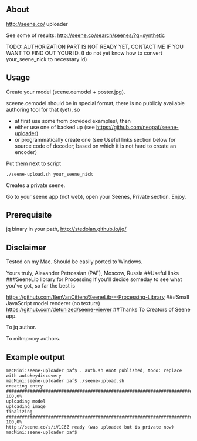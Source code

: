 ## About
http://seene.co/ uploader 

See some of results: http://seene.co/search/seenes/?q=synthetic

TODO: AUTHORIZATION PART IS NOT READY YET, CONTACT ME IF YOU WANT TO FIND OUT YOUR ID.
(I do not yet know how to convert your_seene_nick to necessary id)

## Usage
Create your model (scene.oemodel + poster.jpg). 

sceene.oemodel should be in special format, there is no publicly available authoring tool for that (yet), so
* at first use some from provided examples/, then
* either use one of backed up (see https://github.com/neopaf/seene-uploader)
* or programmatically create one (see Useful links section below for source code of decoder; based on which it is not hard to create an encoder)

Put them next to script

`./seene-upload.sh your_seene_nick`

Creates a private seene.

Go to your seene app (not web), open your Seenes, Private section. Enjoy.
## Prerequisite
jq binary in your path, http://stedolan.github.io/jq/
## Disclaimer
Tested on my Mac.
Should be easily ported to Windows.

Yours truly,
Alexander Petrossian (PAF), Moscow, Russia
##Useful links
###SeeneLib library for Processing
If you'll decide someday to see what you've got, so far the best is

https://github.com/BenVanCitters/SeeneLib---Processing-Library
###Small JavaScript model renderer (no texture)
https://github.com/detunized/seene-viewer
##Thanks
To Creators of Seene app.

To jq author.

To mitmproxy authors.
## Example output
```
macMini:seene-uploader paf$ . auth.sh #not published, todo: replace with autokeydiscovery
macMini:seene-uploader paf$ ./seene-upload.sh
creating entry
######################################################################## 100,0%
uploading model
uploading image
finalizing
######################################################################## 100,0%
http://seene.co/s/iV1C6Z ready (was uploaded but is private now)
macMini:seene-uploader paf$ 
```
